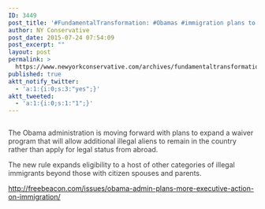 ```yaml
---
ID: 3449
post_title: '#FundamentalTransformation: #Obamas #immigration plans to break America #SecureTheBorder'
author: NY Conservative
post_date: 2015-07-24 07:54:09
post_excerpt: ""
layout: post
permalink: >
  https://www.newyorkconservative.com/archives/fundamentaltransformation-obamas-immigration-plans-to-break-america-securetheborder/
published: true
aktt_notify_twitter:
  - 'a:1:{i:0;s:3:"yes";}'
aktt_tweeted:
  - 'a:1:{i:0;s:1:"1";}'
---
```

<p><img src="http://www.newyorkconservative.com/wp-content/uploads/2015/07/072415_1153_Fundamental1.jpg" alt="" />
	</p><p><span style="color:#3e3d3d">The Obama administration is moving forward with plans to expand a waiver program that will allow additional illegal aliens to remain in the country rather than apply for legal status from abroad.
</span></p><p><span style="color:#3e3d3d">The new rule expands eligibility to a host of other categories of illegal immigrants beyond those with citizen spouses and parents.</span>
	</p><p><a href="http://freebeacon.com/issues/obama-admin-plans-more-executive-action-on-immigration/">http://freebeacon.com/issues/obama-admin-plans-more-executive-action-on-immigration/</a>
	</p>